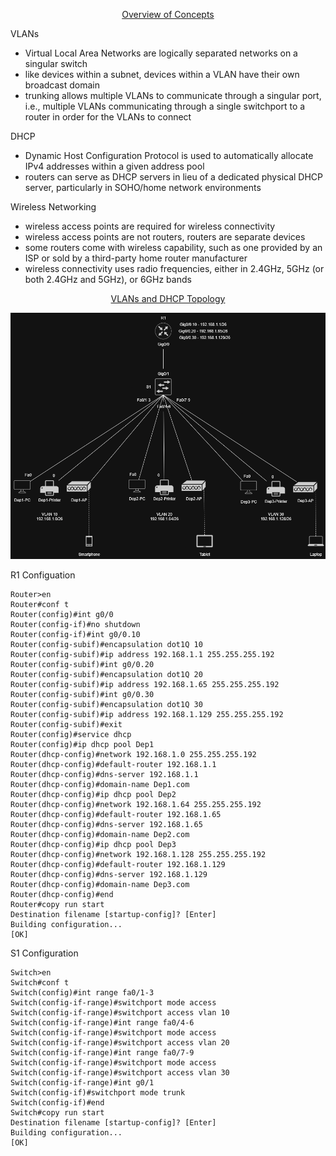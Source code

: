 <p align=center>
  <ins>Overview of Concepts</ins>
</p>

VLANs
  * Virtual Local Area Networks are logically separated networks on a singular switch
  * like devices within a subnet, devices within a VLAN have their own broadcast domain
  * trunking allows multiple VLANs to communicate through a singular port, i.e., multiple VLANs communicating through a single switchport to a router in order for the VLANs to connect

DHCP
  * Dynamic Host Configuration Protocol is used to automatically allocate IPv4 addresses within a given address pool
  * routers can serve as DHCP servers in lieu of a dedicated physical DHCP server, particularly in SOHO/home network environments

Wireless Networking
  * wireless access points are required for wireless connectivity
  * wireless access points are not routers, routers are separate devices
  * some routers come with wireless capability, such as one provided by an ISP or sold by a third-party home router manufacturer
  * wireless connectivity uses radio frequencies, either in 2.4GHz, 5GHz (or both 2.4GHz and 5GHz), or 6GHz bands
  
<p align=center>
  <ins>VLANs and DHCP Topology</ins>
</p>

<p align=center>
  <img src="https://github.com/Fehral/networkprojectv2/blob/main/networkprojectv2topology.png?raw=true">
</p>

R1 Configuation
```
Router>en
Router#conf t
Router(config)#int g0/0
Router(config-if)#no shutdown
Router(config-if)#int g0/0.10
Router(config-subif)#encapsulation dot1Q 10
Router(config-subif)#ip address 192.168.1.1 255.255.255.192
Router(config-subif)#int g0/0.20
Router(config-subif)#encapsulation dot1Q 20
Router(config-subif)#ip address 192.168.1.65 255.255.255.192
Router(config-subif)#int g0/0.30
Router(config-subif)#encapsulation dot1Q 30
Router(config-subif)#ip address 192.168.1.129 255.255.255.192
Router(config-subif)#exit
Router(config)#service dhcp
Router(config)#ip dhcp pool Dep1
Router(dhcp-config)#network 192.168.1.0 255.255.255.192
Router(dhcp-config)#default-router 192.168.1.1
Router(dhcp-config)#dns-server 192.168.1.1
Router(dhcp-config)#domain-name Dep1.com
Router(dhcp-config)#ip dhcp pool Dep2
Router(dhcp-config)#network 192.168.1.64 255.255.255.192
Router(dhcp-config)#default-router 192.168.1.65
Router(dhcp-config)#dns-server 192.168.1.65
Router(dhcp-config)#domain-name Dep2.com
Router(dhcp-config)#ip dhcp pool Dep3
Router(dhcp-config)#network 192.168.1.128 255.255.255.192
Router(dhcp-config)#default-router 192.168.1.129
Router(dhcp-config)#dns-server 192.168.1.129
Router(dhcp-config)#domain-name Dep3.com
Router(dhcp-config)#end
Router#copy run start
Destination filename [startup-config]? [Enter]
Building configuration...
[OK]
```

S1 Configuration
```
Switch>en
Switch#conf t
Switch(config)#int range fa0/1-3
Switch(config-if-range)#switchport mode access
Switch(config-if-range)#switchport access vlan 10
Switch(config-if-range)#int range fa0/4-6
Switch(config-if-range)#switchport mode access
Switch(config-if-range)#switchport access vlan 20
Switch(config-if-range)#int range fa0/7-9
Switch(config-if-range)#switchport mode access
Switch(config-if-range)#switchport access vlan 30
Switch(config-if-range)#int g0/1
Switch(config-if)#switchport mode trunk
Switch(config-if)#end
Switch#copy run start
Destination filename [startup-config]? [Enter]
Building configuration...
[OK]
```
